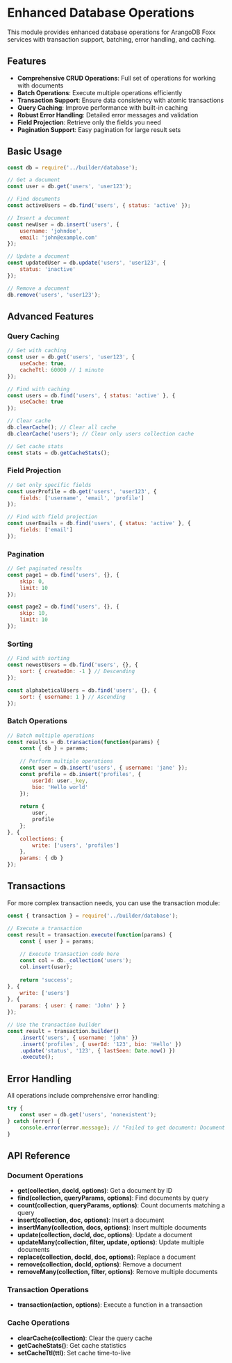 # Enhanced Database Operations

This module provides enhanced database operations for ArangoDB Foxx services with transaction support, batching, error handling, and caching.

## Features

- **Comprehensive CRUD Operations**: Full set of operations for working with documents
- **Batch Operations**: Execute multiple operations efficiently
- **Transaction Support**: Ensure data consistency with atomic transactions
- **Query Caching**: Improve performance with built-in caching
- **Robust Error Handling**: Detailed error messages and validation
- **Field Projection**: Retrieve only the fields you need
- **Pagination Support**: Easy pagination for large result sets

## Basic Usage

```javascript
const db = require('../builder/database');

// Get a document
const user = db.get('users', 'user123');

// Find documents
const activeUsers = db.find('users', { status: 'active' });

// Insert a document
const newUser = db.insert('users', {
    username: 'johndoe',
    email: 'john@example.com'
});

// Update a document
const updatedUser = db.update('users', 'user123', {
    status: 'inactive'
});

// Remove a document
db.remove('users', 'user123');
```

## Advanced Features

### Query Caching

```javascript
// Get with caching
const user = db.get('users', 'user123', { 
    useCache: true,
    cacheTtl: 60000 // 1 minute
});

// Find with caching
const users = db.find('users', { status: 'active' }, {
    useCache: true
});

// Clear cache
db.clearCache(); // Clear all cache
db.clearCache('users'); // Clear only users collection cache

// Get cache stats
const stats = db.getCacheStats();
```

### Field Projection

```javascript
// Get only specific fields
const userProfile = db.get('users', 'user123', {
    fields: ['username', 'email', 'profile']
});

// Find with field projection
const userEmails = db.find('users', { status: 'active' }, {
    fields: ['email']
});
```

### Pagination

```javascript
// Get paginated results
const page1 = db.find('users', {}, {
    skip: 0,
    limit: 10
});

const page2 = db.find('users', {}, {
    skip: 10,
    limit: 10
});
```

### Sorting

```javascript
// Find with sorting
const newestUsers = db.find('users', {}, {
    sort: { createdOn: -1 } // Descending
});

const alphabeticalUsers = db.find('users', {}, {
    sort: { username: 1 } // Ascending
});
```

### Batch Operations

```javascript
// Batch multiple operations
const results = db.transaction(function(params) {
    const { db } = params;
    
    // Perform multiple operations
    const user = db.insert('users', { username: 'jane' });
    const profile = db.insert('profiles', { 
        userId: user._key,
        bio: 'Hello world'
    });
    
    return {
        user,
        profile
    };
}, {
    collections: {
        write: ['users', 'profiles']
    },
    params: { db }
});
```

## Transactions

For more complex transaction needs, you can use the transaction module:

```javascript
const { transaction } = require('../builder/database');

// Execute a transaction
const result = transaction.execute(function(params) {
    const { user } = params;
    
    // Execute transaction code here
    const col = db._collection('users');
    col.insert(user);
    
    return 'success';
}, {
    write: ['users']
}, {
    params: { user: { name: 'John' } }
});

// Use the transaction builder
const result = transaction.builder()
    .insert('users', { username: 'john' })
    .insert('profiles', { userId: '123', bio: 'Hello' })
    .update('status', '123', { lastSeen: Date.now() })
    .execute();
```

## Error Handling

All operations include comprehensive error handling:

```javascript
try {
    const user = db.get('users', 'nonexistent');
} catch (error) {
    console.error(error.message); // "Failed to get document: Document not found"
}
```

## API Reference

### Document Operations

- **get(collection, docId, options)**: Get a document by ID
- **find(collection, queryParams, options)**: Find documents by query
- **count(collection, queryParams, options)**: Count documents matching a query
- **insert(collection, doc, options)**: Insert a document
- **insertMany(collection, docs, options)**: Insert multiple documents
- **update(collection, docId, doc, options)**: Update a document
- **updateMany(collection, filter, update, options)**: Update multiple documents
- **replace(collection, docId, doc, options)**: Replace a document
- **remove(collection, docId, options)**: Remove a document
- **removeMany(collection, filter, options)**: Remove multiple documents

### Transaction Operations

- **transaction(action, options)**: Execute a function in a transaction

### Cache Operations

- **clearCache(collection)**: Clear the query cache
- **getCacheStats()**: Get cache statistics
- **setCacheTtl(ttl)**: Set cache time-to-live
